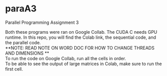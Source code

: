 # paraA3
Parallel Programming Assignment 3

Both these programs were ran on Google Collab. 
The CUDA C needs GPU runtime.
In this repo, you will find the Colab link, the sequential code, and the parallel code. 
<br>**NOTE: READ NOTE ON WORD DOC FOR HOW TO CHANGE THREADS AND DIMENSIONS **<br>
To run the code on Google Collab, run all the cells in order.
<br>
To be able to see the output of large matrices in Colab, make sure to run the first cell.
